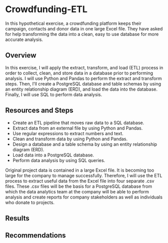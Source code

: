 # Crowdfunding-ETL
In this hypothetical exercise, a crowdfunding platform keeps their campaign, contacts and donor data in one large Excel file. They have asked for help transforming the data into a clean, easy to use database for more accurate analysis. 

## Overview
In this exercise, I will apply the extract, transform, and load (ETL) process in order to collect, clean, and store data in a database prior to performing analysis. I will use Python and Pandas to perform the extract and transform steps. Then, I'll create a PostgreSQL database and table schemas by using an entity relationship diagram (ERD), and load the data into the database. Finally, I will use SQL to perform data analysis.

## Resources and Steps

- Create an ETL pipeline that moves raw data to a SQL database.
- Extract data from an external file by using Python and Pandas.
- Use regular expressions to extract numbers and text.
- Clean and transform data by using Python and Pandas.
- Design a database and a table schema by using an entity relationship diagram (ERD).
- Load data into a PostgreSQL database.
- Perform data analysis by using SQL queries.

Original project data is contained in a large Excel file. It is becoming too large for the company to manage successfully. Therefore, I will use the ETL process to extract useful data from the Excel file into four separate .csv files. These .csv files will be the basis for a PostgreSQL database from which the data analytics team at the company will be able to perform analysis and create reports for company stakeholders as well as individuals who donate to projects.

## Results


## Recommendations